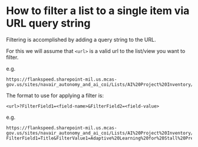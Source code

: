 # How to filter a list to a single item via URL query string

Filtering is accomplished by adding a query string to the URL.

For this we will assume that `<url>` is a valid url to the list/view you want to filter.

e.g.

    https://flankspeed.sharepoint-mil.us.mcas-gov.us/sites/navair_autonomy_and_ai_coi/Lists/AI%20Project%20Inventory/DefaultFormatted.aspx

The format to use for applying a filter is:

    <url>?FilterField1=<field-name>&FilterField2=<field-value>

e.g.

    https://flankspeed.sharepoint-mil.us.mcas-gov.us/sites/navair_autonomy_and_ai_coi/Lists/AI%20Project%20Inventory/DefaultFormatted.aspx?FilterField1=Title&FilterValue1=Adaptive%20Learning%20for%20Stall%20Pre%2Dcursor%20Identification%20and%20General%20Impending%20Failure%20Prediction
